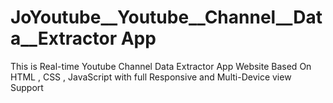 # JoYoutube__Youtube__Channel__Data__Extractor App
 This is Real-time Youtube Channel Data Extractor App Website Based On HTML , CSS , JavaScript with full Responsive and Multi-Device view Support
